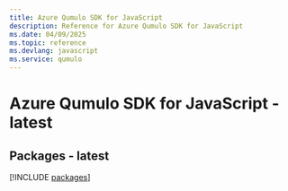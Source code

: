 ```yaml
---
title: Azure Qumulo SDK for JavaScript
description: Reference for Azure Qumulo SDK for JavaScript
ms.date: 04/09/2025
ms.topic: reference
ms.devlang: javascript
ms.service: qumulo
---
```

# Azure Qumulo SDK for JavaScript - latest
## Packages - latest
[!INCLUDE [packages](qumulo-index.md)]